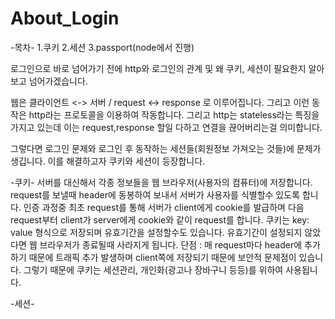 # About_Login
-목차-
1.쿠키
2.세션
3.passport(node에서 진행)

로그인으로 바로 넘어가기 전에 http와 로그인의 관계 및 왜 쿠키, 세션이 필요한지 알아보고 넘어가겠습니다.

웹은 클라이언트 <-> 서버 / request <-> response 로 이루어집니다. 그리고 이런 동작은 http라는 프로토콜을 이용하여 작동합니다.
그리고 http는 stateless라는 특징을 가지고 있는데 이는 request,response 할일 다하고 연결을 끊어버리는걸 의미합니다.

그렇다면 로그인 문제와 로그인 후 동작하는 세션들(회원정보 가져오는 것들)에 문제가 생깁니다. 이를 해결하고자 쿠키와 세션이 등장합니다.

-쿠키-
서버를 대신해서 각종 정보들을 웹 브라우저(사용자의 컴퓨터)에 저장합니다. request를 보낼때 header에 동봉하여 보내서 서버가 사용자를 식별할수 있도록 합니다.
인증 과정중 최초 request를 통해 서버가 client에게 cookie를 발급하며 다음 request부터 client가 server에게 cookie와 같이 request를 합니다.
쿠키는 key: value 형식으로 저장되며 유효기간을 설정할수도 있습니다. 유효기간이 설정되지 않았다면 웹 브라우저가 종료될때 사라지게 됩니다.
단점 : 매 request마다 header에 추가하기 때문에 트래픽 추가 발생하며 client쪽에 저장되기 때문에 보안적 문제점이 있습니다.
그렇기 때문에 쿠키는 세션관리, 개인화(광고나 장바구니 등등)를 위하여 사용됩니다.

-세션-


